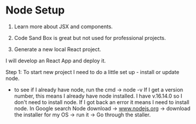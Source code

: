 # Node Setup

1. Learn more about JSX and components.

2. Code Sand Box is great but not used for professional projects.

3. Generate a new local React project.

I will develop an React App and deploy it.

Step 1:
To start new project I need to do a little set up - install or update node.

- to see if I already have node, run the cmd -> node -v
  If I get a version number, this means I already have node installed.
  I have v.16.14.0 so I don't need to install node.
  If I got back an error it means I need to install node. In Google search Node download -> www.nodejs.org -> download the installer for my OS -> run it -> Go through the staller.
